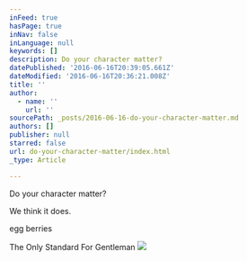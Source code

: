 ```yaml
---
inFeed: true
hasPage: true
inNav: false
inLanguage: null
keywords: []
description: Do your character matter?
datePublished: '2016-06-16T20:39:05.661Z'
dateModified: '2016-06-16T20:36:21.008Z'
title: ''
author:
  - name: ''
    url: ''
sourcePath: _posts/2016-06-16-do-your-character-matter.md
authors: []
publisher: null
starred: false
url: do-your-character-matter/index.html
_type: Article

---
```

Do your character matter?

We think it does.

egg berries

The Only Standard For Gentleman
![](https://the-grid-user-content.s3-us-west-2.amazonaws.com/6dbf4ca2-58a7-434e-9e73-58c662649f4f.jpg)